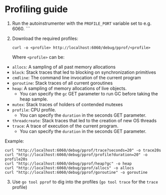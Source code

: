 # Profiling guide

1. Run the autoinstrumenter with the `PROFILE_PORT` variable set to e.g. 6060. ```

2. Download the required profiles:

   ```
   curl -o <profile> http://localhost:6060/debug/pprof/<profile>
   ```

   Where `<profile>` can be:

* `allocs`: A sampling of all past memory allocations
* `block`: Stack traces that led to blocking on synchronization primitives
* `cmdline`: The command line invocation of the current program
* `goroutine`: Stack traces of all current goroutines
* `heap`: A sampling of memory allocations of live objects.
    * You can specify the `gc` GET parameter to run GC before taking the heap sample.
* `mutex`: Stack traces of holders of contended mutexes
* `profile`: CPU profile.
    * You can specify the `duration` in the seconds GET parameter.
* `threadcreate`: Stack traces that led to the creation of new OS threads
* `trace`: A trace of execution of the current program.
    * You can specify the `duration` in the seconds GET parameter.

Example:

```
curl "http://localhost:6060/debug/pprof/trace?seconds=20" -o trace20s
curl "http://localhost:6060/debug/pprof/profile?duration=20" -o profile20s
curl "http://localhost:6060/debug/pprof/heap?gc" -o heap
curl "http://localhost:6060/debug/pprof/allocs" -o allocs
curl "http://localhost:6060/debug/pprof/goroutine" -o goroutine
```

3. Use `go tool pprof` to dig into the profiles (`go tool trace` for the `trace` profile)